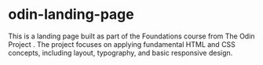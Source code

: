 # odin-landing-page
This is a landing page built as part of the Foundations course from The Odin Project . The project focuses on applying fundamental HTML and CSS concepts, including layout, typography, and basic responsive design.
